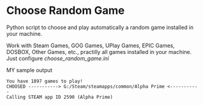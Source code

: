 # Choose Random Game
Python script to choose and play automatically a random game installed in your machine.

Work with Steam Games, GOG Games, UPlay Games, EPIC Games, DOSBOX, Other Games, etc., practilly all games installed in your machine. Just configure *choose_random_game.ini*

MY sample output
```
You have 1897 games to play!
CHOOSED -----------> G:/Steam/steamapps/common/Alpha Prime <-----------
Calling STEAM app ID 2590 (Alpha Prime)
```

